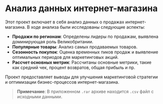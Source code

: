 # Анализ данных интернет-магазина

Этот проект включает в себя анализ данных о продажах интернет-магазина. В ходе анализа были исследованы следующие аспекты:

- **Продажи по регионам**: Определены лидеры по продажам, выявлена доминирующая роль Великобритании.
- **Популярные товары**: Анализ самых продаваемых товаров.
- **Сезонность покупок**: Оценка временных пиков продаж и выявление оптимальных периодов для маркетинговых акций.
- **Рассчет основных метрик**: Рассчитаны основные метрики, такие как средний чек, процент возвратов, общая прибыль и пр.

Проект предоставляет выводы для улучшения маркетинговой стратегии и оптимизации бизнес-процессов интернет-магазина.


> **Примечание**: В приложенном `.rar` архиве находится `.csv` файл с исходными данными.

